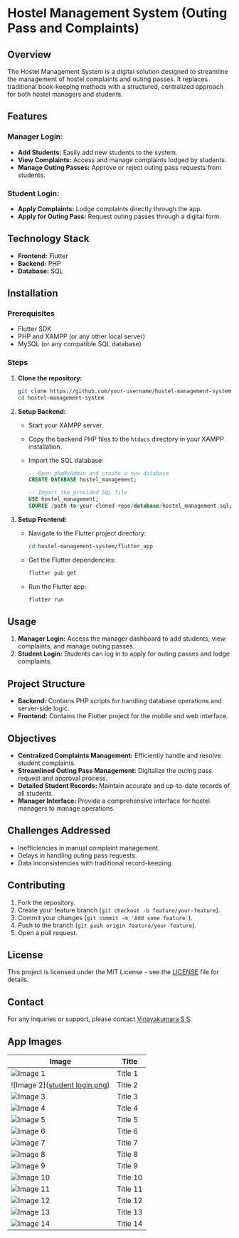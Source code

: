 # Hostel Management System (Outing Pass and Complaints)

## Overview

The Hostel Management System is a digital solution designed to streamline the management of hostel complaints and outing passes. It replaces traditional book-keeping methods with a structured, centralized approach for both hostel managers and students.

## Features

### Manager Login:
- **Add Students:** Easily add new students to the system.
- **View Complaints:** Access and manage complaints lodged by students.
- **Manage Outing Passes:** Approve or reject outing pass requests from students.

### Student Login:
- **Apply Complaints:** Lodge complaints directly through the app.
- **Apply for Outing Pass:** Request outing passes through a digital form.

## Technology Stack

- **Frontend:** Flutter
- **Backend:** PHP
- **Database:** SQL

## Installation

### Prerequisites

- Flutter SDK
- PHP and XAMPP (or any other local server)
- MySQL (or any compatible SQL database)

### Steps

1. **Clone the repository:**

    ```bash
    git clone https://github.com/your-username/hostel-management-system.git
    cd hostel-management-system
    ```

2. **Setup Backend:**

    - Start your XAMPP server.
    - Copy the backend PHP files to the `htdocs` directory in your XAMPP installation.
    - Import the SQL database:

        ```sql
        -- Open phpMyAdmin and create a new database
        CREATE DATABASE hostel_management;

        -- Import the provided SQL file
        USE hostel_management;
        SOURCE /path-to-your-cloned-repo/database/hostel_management.sql;
        ```

3. **Setup Frontend:**

    - Navigate to the Flutter project directory:

        ```bash
        cd hostel-management-system/flutter_app
        ```

    - Get the Flutter dependencies:

        ```bash
        flutter pub get
        ```

    - Run the Flutter app:

        ```bash
        flutter run
        ```

## Usage

1. **Manager Login:** Access the manager dashboard to add students, view complaints, and manage outing passes.
2. **Student Login:** Students can log in to apply for outing passes and lodge complaints.

## Project Structure

- **Backend:** Contains PHP scripts for handling database operations and server-side logic.
- **Frontend:** Contains the Flutter project for the mobile and web interface.

## Objectives

- **Centralized Complaints Management:** Efficiently handle and resolve student complaints.
- **Streamlined Outing Pass Management:** Digitalize the outing pass request and approval process.
- **Detailed Student Records:** Maintain accurate and up-to-date records of all students.
- **Manager Interface:** Provide a comprehensive interface for hostel managers to manage operations.

## Challenges Addressed

- Inefficiencies in manual complaint management.
- Delays in handling outing pass requests.
- Data inconsistencies with traditional record-keeping.

## Contributing

1. Fork the repository.
2. Create your feature branch (`git checkout -b feature/your-feature`).
3. Commit your changes (`git commit -m 'Add some feature'`).
4. Push to the branch (`git push origin feature/your-feature`).
5. Open a pull request.

## License

This project is licensed under the MIT License - see the [LICENSE](LICENSE) file for details.

## Contact

For any inquiries or support, please contact [Vinayakumara S S](mailto:vinaykumarss904@gmail.com).

## App Images

| Image | Title |
|-------|-------|
| ![Image 1](path/to/image1.png) | Title 1 |
| ![Image 2]([student login.png]()) | Title 2 |
| ![Image 3]([path/to/image3.png](https://github.com/vinaya-kumaraSS/hostel_management/blob/main/student%20login.png)) | Title 3 |
| ![Image 4](path/to/image4.png) | Title 4 |
| ![Image 5](path/to/image5.png) | Title 5 |
| ![Image 6](path/to/image6.png) | Title 6 |
| ![Image 7](path/to/image7.png) | Title 7 |
| ![Image 8](path/to/image8.png) | Title 8 |
| ![Image 9](path/to/image9.png) | Title 9 |
| ![Image 10](path/to/image10.png) | Title 10 |
| ![Image 11](path/to/image11.png) | Title 11 |
| ![Image 12](path/to/image12.png) | Title 12 |
| ![Image 13](path/to/image13.png) | Title 13 |
| ![Image 14](path/to/image14.png) | Title 14 |
